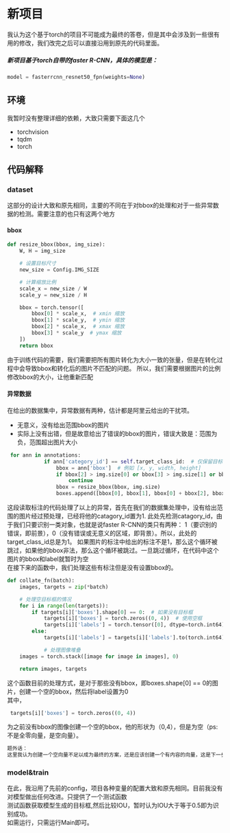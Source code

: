 # 新项目
我认为这个基于torch的项目不可能成为最终的答卷，但是其中会涉及到一些很有用的修改，我们改完之后可以直接沿用到原先的代码里面。
##### 新项目基于torch自带的faster R-CNN，具体的模型是：
```python
model = fasterrcnn_resnet50_fpn(weights=None)
```
## 环境
我暂时没有整理详细的依赖，大致只需要下面这几个   
- torchvision   
- tqdm   
- torch

## 代码解释
### dataset
这部分的设计大致和原先相同，主要的不同在于对bbox的处理和对于一些异常数据的检测。需要注意的也只有这两个地方
#### bbox
```python
def resize_bbox(bbox, img_size):
    W, H = img_size

    # 设置目标尺寸
    new_size = Config.IMG_SIZE

    # 计算缩放比例
    scale_x = new_size / W
    scale_y = new_size / H

    bbox = torch.tensor([
        bbox[0] * scale_x,  # xmin 缩放
        bbox[1] * scale_y,  # ymin 缩放
        bbox[2] * scale_x,  # xmax 缩放
        bbox[3] * scale_y  # ymax 缩放
    ])
    return bbox
```
由于训练代码的需要，我们需要把所有图片转化为大小一致的张量，但是在转化过程中会导致bbox和转化后的图片不匹配的问题。
所以，我们需要根据图片的比例修改bbox的大小，让他重新匹配
#### 异常数据
在给出的数据集中，异常数据有两种，估计都是阿里云给出的干扰项。
- 无意义，没有给出范围bbox的图片
- 实际上没有出错，但是故意给出了错误的bbox的图片，错误大致是：范围为负，范围超出图片大小
```python
 for ann in annotations:
            if ann['category_id'] == self.target_class_id:  # 仅保留目标类
                bbox = ann['bbox']  # 例如 [x, y, width, height]
                if bbox[2] > img.size[0] or bbox[3] > img.size[1] or bbox[0] < 0 or bbox[1] < 0 or bbox[2] <= bbox[0] or bbox[3] <= bbox[1]:
                    continue
                bbox = resize_bbox(bbox, img.size)
                boxes.append([bbox[0], bbox[1], bbox[0] + bbox[2], bbox[1] + bbox[3]])  # 转换为 [xmin, ymin, xmax, ymax]
```
这段读取标注的代码处理了以上的异常，首先在我们的数据集处理中，没有给出范围的图片经过预处理，已经将他的catagory_id置为1.
此处先检测catagory_id，由于我们只要识别一类对象，也就是说faster R-CNN的类只有两种：
1（要识别的错误，即前景），0（没有错误或无意义的区域，即背景）。所以，此处的target_class_id总是为1。
如果图片的标注中给出的标注不是1，那么这个循环被跳过，如果他的bbox非法，那么这个循环被跳过。一旦跳过循环，在代码中这个图片的bbox和label就暂时为空  
在接下来的函数中，我们处理这些有标注但是没有设置bbox的。
```python
def collate_fn(batch):
    images, targets = zip(*batch)

    # 处理空目标框的情况
    for i in range(len(targets)):
        if targets[i]['boxes'].shape[0] == 0:  # 如果没有目标框
            targets[i]['boxes'] = torch.zeros((0, 4))  # 使用空框
            targets[i]['labels'] = torch.tensor([0], dtype=torch.int64)
        else:
            targets[i]['labels'] = targets[i]['labels'].to(torch.int64)

            # 处理图像堆叠
    images = torch.stack([image for image in images], 0)

    return images, targets
```
这个函数目前的处理方式，是对于那些没有bbox，即boxes.shape[0] == 0的图片，创建一个空的bbox，然后将label设置为0   
其中，
```python
 targets[i]['boxes'] = torch.zeros((0, 4))
```
为之前没有bbox的图像创建一个空的bbox，他的形状为（0,4），但是为空（ps:不是全零向量，是空向量）。
```python
题外话：
这里我认为创建一个空向量不足以成为最终的方案，还是应该创建一个有内容的向量，这是下一步要做的内容，我会写进TODO
```
### model&train
在此，我沿用了先前的config，项目各种变量的配置大致和原先相同。目前我没有对模型做出任何改进。只提供了一个测试函数   
测试函数获取模型生成的目标框,然后比较IOU，暂时认为IOU大于等于0.5即为识别成功。   
如需运行，只需运行Main即可。

